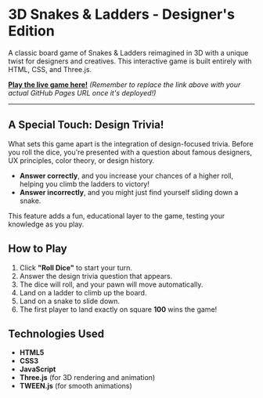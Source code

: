 # 3D Snakes & Ladders - Designer's Edition

A classic board game of Snakes & Ladders reimagined in 3D with a unique twist for designers and creatives. This interactive game is built entirely with HTML, CSS, and Three.js.

**[Play the live game here!](https://your-github-username.github.io/your-repository-name/)** *(Remember to replace the link above with your actual GitHub Pages URL once it's deployed!)*

---

## A Special Touch: Design Trivia!

What sets this game apart is the integration of design-focused trivia. Before you roll the dice, you're presented with a question about famous designers, UX principles, color theory, or design history. 

* **Answer correctly**, and you increase your chances of a higher roll, helping you climb the ladders to victory!
* **Answer incorrectly**, and you might just find yourself sliding down a snake.

This feature adds a fun, educational layer to the game, testing your knowledge as you play.

## How to Play

1.  Click **"Roll Dice"** to start your turn.
2.  Answer the design trivia question that appears.
3.  The dice will roll, and your pawn will move automatically.
4.  Land on a ladder to climb up the board.
5.  Land on a snake to slide down.
6.  The first player to land exactly on square **100** wins the game!

## Technologies Used

* **HTML5**
* **CSS3**
* **JavaScript**
* **Three.js** (for 3D rendering and animation)
* **TWEEN.js** (for smooth animations)
